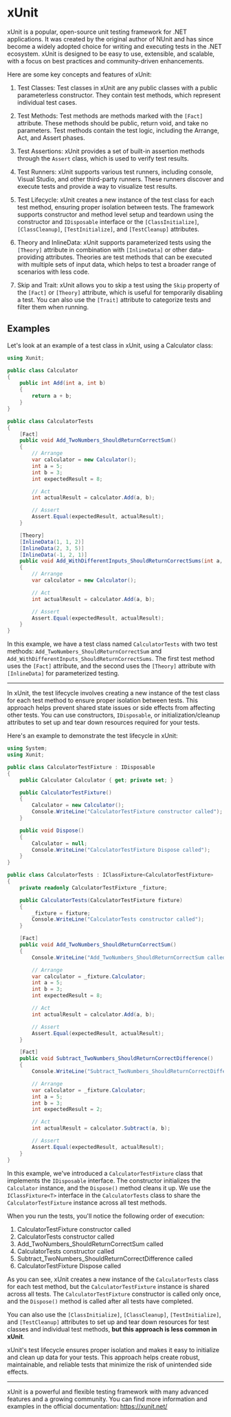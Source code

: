 # xUnit

xUnit is a popular, open-source unit testing framework for .NET applications. It was created by the original author of NUnit and has since become a widely adopted choice for writing and executing tests in the .NET ecosystem. xUnit is designed to be easy to use, extensible, and scalable, with a focus on best practices and community-driven enhancements.

Here are some key concepts and features of xUnit:

1. Test Classes: Test classes in xUnit are any public classes with a public parameterless constructor. They contain test methods, which represent individual test cases.

2. Test Methods: Test methods are methods marked with the `[Fact]` attribute. These methods should be public, return void, and take no parameters. Test methods contain the test logic, including the Arrange, Act, and Assert phases.

3. Test Assertions: xUnit provides a set of built-in assertion methods through the `Assert` class, which is used to verify test results.

4. Test Runners: xUnit supports various test runners, including console, Visual Studio, and other third-party runners. These runners discover and execute tests and provide a way to visualize test results.

5. Test Lifecycle: xUnit creates a new instance of the test class for each test method, ensuring proper isolation between tests. The framework supports constructor and method level setup and teardown using the constructor and `IDisposable` interface or the `[ClassInitialize]`, `[ClassCleanup]`, `[TestInitialize]`, and `[TestCleanup]` attributes.

6. Theory and InlineData: xUnit supports parameterized tests using the `[Theory]` attribute in combination with `[InlineData]` or other data-providing attributes. Theories are test methods that can be executed with multiple sets of input data, which helps to test a broader range of scenarios with less code.

7. Skip and Trait: xUnit allows you to skip a test using the `Skip` property of the `[Fact]` or `[Theory]` attribute, which is useful for temporarily disabling a test. You can also use the `[Trait]` attribute to categorize tests and filter them when running.

## Examples

Let's look at an example of a test class in xUnit, using a Calculator class:

```csharp
using Xunit;

public class Calculator
{
    public int Add(int a, int b)
    {
        return a + b;
    }
}

public class CalculatorTests
{
    [Fact]
    public void Add_TwoNumbers_ShouldReturnCorrectSum()
    {
        // Arrange
        var calculator = new Calculator();
        int a = 5;
        int b = 3;
        int expectedResult = 8;

        // Act
        int actualResult = calculator.Add(a, b);

        // Assert
        Assert.Equal(expectedResult, actualResult);
    }

    [Theory]
    [InlineData(1, 1, 2)]
    [InlineData(2, 3, 5)]
    [InlineData(-1, 2, 1)]
    public void Add_WithDifferentInputs_ShouldReturnCorrectSums(int a, int b, int expectedResult)
    {
        // Arrange
        var calculator = new Calculator();

        // Act
        int actualResult = calculator.Add(a, b);

        // Assert
        Assert.Equal(expectedResult, actualResult);
    }
}
```

In this example, we have a test class named `CalculatorTests` with two test methods: `Add_TwoNumbers_ShouldReturnCorrectSum` and `Add_WithDifferentInputs_ShouldReturnCorrectSums`. The first test method uses the `[Fact]` attribute, and the second uses the `[Theory]` attribute with `[InlineData]` for parameterized testing.

---

In xUnit, the test lifecycle involves creating a new instance of the test class for each test method to ensure proper isolation between tests. This approach helps prevent shared state issues or side effects from affecting other tests. You can use constructors, `IDisposable`, or initialization/cleanup attributes to set up and tear down resources required for your tests.

Here's an example to demonstrate the test lifecycle in xUnit:

```csharp
using System;
using Xunit;

public class CalculatorTestFixture : IDisposable
{
    public Calculator Calculator { get; private set; }

    public CalculatorTestFixture()
    {
        Calculator = new Calculator();
        Console.WriteLine("CalculatorTestFixture constructor called");
    }

    public void Dispose()
    {
        Calculator = null;
        Console.WriteLine("CalculatorTestFixture Dispose called");
    }
}

public class CalculatorTests : IClassFixture<CalculatorTestFixture>
{
    private readonly CalculatorTestFixture _fixture;

    public CalculatorTests(CalculatorTestFixture fixture)
    {
        _fixture = fixture;
        Console.WriteLine("CalculatorTests constructor called");
    }

    [Fact]
    public void Add_TwoNumbers_ShouldReturnCorrectSum()
    {
        Console.WriteLine("Add_TwoNumbers_ShouldReturnCorrectSum called");

        // Arrange
        var calculator = _fixture.Calculator;
        int a = 5;
        int b = 3;
        int expectedResult = 8;

        // Act
        int actualResult = calculator.Add(a, b);

        // Assert
        Assert.Equal(expectedResult, actualResult);
    }

    [Fact]
    public void Subtract_TwoNumbers_ShouldReturnCorrectDifference()
    {
        Console.WriteLine("Subtract_TwoNumbers_ShouldReturnCorrectDifference called");

        // Arrange
        var calculator = _fixture.Calculator;
        int a = 5;
        int b = 3;
        int expectedResult = 2;

        // Act
        int actualResult = calculator.Subtract(a, b);

        // Assert
        Assert.Equal(expectedResult, actualResult);
    }
}
```

In this example, we've introduced a `CalculatorTestFixture` class that implements the `IDisposable` interface. The constructor initializes the `Calculator` instance, and the `Dispose()` method cleans it up. We use the `IClassFixture<T>` interface in the `CalculatorTests` class to share the `CalculatorTestFixture` instance across all test methods.

When you run the tests, you'll notice the following order of execution:

1. CalculatorTestFixture constructor called
2. CalculatorTests constructor called
3. Add_TwoNumbers_ShouldReturnCorrectSum called
4. CalculatorTests constructor called
5. Subtract_TwoNumbers_ShouldReturnCorrectDifference called
6. CalculatorTestFixture Dispose called

As you can see, xUnit creates a new instance of the `CalculatorTests` class for each test method, but the `CalculatorTestFixture` instance is shared across all tests. The `CalculatorTestFixture` constructor is called only once, and the `Dispose()` method is called after all tests have completed.

You can also use the `[ClassInitialize]`, `[ClassCleanup]`, `[TestInitialize]`, and `[TestCleanup]` attributes to set up and tear down resources for test classes and individual test methods, **but this approach is less common in xUnit**.

xUnit's test lifecycle ensures proper isolation and makes it easy to initialize and clean up data for your tests. This approach helps create robust, maintainable, and reliable tests that minimize the risk of unintended side effects.

---

xUnit is a powerful and flexible testing framework with many advanced features and a growing community. You can find more information and examples in the official documentation: https://xunit.net/